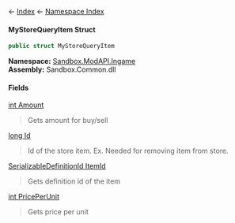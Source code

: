 ← [Index](Api-Index) ← [Namespace Index](Namespace-Index)

#### MyStoreQueryItem Struct

```csharp
public struct MyStoreQueryItem
```

**Namespace:** [Sandbox.ModAPI.Ingame](Sandbox.ModAPI.Ingame)  
**Assembly:** Sandbox.Common.dll

#### Fields

[int Amount](Sandbox.ModAPI.Ingame.MyStoreQueryItem.Amount)

> Gets amount for buy/sell

[long Id](Sandbox.ModAPI.Ingame.MyStoreQueryItem.Id)

> Id of the store item. Ex. Needed for removing item from store.

[SerializableDefinitionId ItemId](Sandbox.ModAPI.Ingame.MyStoreQueryItem.ItemId)

> Gets definition id of the item

[int PricePerUnit](Sandbox.ModAPI.Ingame.MyStoreQueryItem.PricePerUnit)

> Gets price per unit

